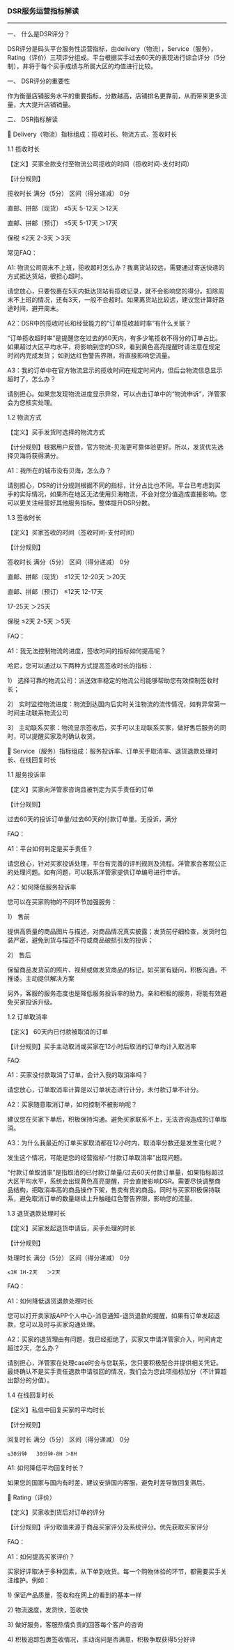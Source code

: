 ### DSR服务运营指标解读

---

一、	什么是DSR评分？

DSR评分是码头平台服务性运营指标，由delivery（物流），Service（服务），Rating（评价）三项评分组成。平台根据买手过去60天的表现进行综合评分（5分制），并将于每个买手成绩与所属大区的均值进行比较。



一、	DSR评分的重要性

作为衡量店铺服务水平的重要指标，分数越高，店铺排名更靠前，从而带来更多流量，大大提升店铺销量。



二、	DSR指标解读

	Delivery（物流）指标组成：揽收时长、物流方式、签收时长

1.1	揽收时长

【定义】买家全款支付至物流公司揽收的时间（揽收时间-支付时间）

【计分规则】

揽收时长	满分（5分）	区间（得分递减）	0分

直邮、拼邮（现货）	≤5天	5-12天	＞12天

直邮、拼邮（预订）	≤5天	5-17天	＞17天

保税	≤2天	2-3天	＞3天





常见FAQ：

A1: 物流公司周末不上班，揽收超时怎么办？我离货站较远，需要通过寄送快递的方式抵达货站，很担心超时。

请您放心，只要包裹在5天内抵达货站有揽收记录，就不会影响您的得分。扣除周末不上班的情况，还有3天，一般不会超时。如果离货站比较远，建议您计算好路途时间，避开周末。



A2：DSR中的揽收时长和经营能力的“订单揽收超时率”有什么关联？

“订单揽收超时率”是提醒您在过去的60天内，有多少笔揽收不得分的订单占比。如果超过大区平均水平，将影响到您的DSR，看到黄色高亮提醒时请注意在规定时间内完成发货； 如到达红色警告界限，将直接影响您流量。

 



A3：我的订单中在官方物流显示的揽收时间在规定时间内，但后台物流信息显示超时了，怎么办？

请别担心。如果您发现物流进度显示异常，可以点击订单中的“物流申诉”，洋管家会为您核实处理。

1.2	物流方式

【定义】买手发货时选择的物流方式

【计分规则】根据用户反馈，官方物流-贝海更可靠体验更好。所以，发货优先选择贝海将获得满分。

A1：我所在的城市没有贝海，怎么办？

请别担心，DSR的计分规则根据不同的指标，计分占比也不同。平台已考虑到买手的实际情况，如果所在地区无法使用贝海物流，不会对您分值造成直接影响。您可以更关注经营好其他服务指标，整体提升DSR分数。



1.3	签收时长

【定义】买家签收的时间（签收时间-支付时间）

【计分规则】

签收时长	满分（5分）	区间（得分递减）	0分

直邮、拼邮（现货）	≤12天	12-20天	＞20天

直邮、拼邮（预订）	≤12天	12-17天

17-25天	＞25天

保税	≤2天	2-5天	＞5天

FAQ：

A1：我无法控制物流的进度，签收时间的指标如何提高呢？

哈尼，您可以通过以下两种方式提高签收时长的指标：

1）	选择可靠的物流公司：派送效率稳定的物流公司能够帮助您有效控制签收时长；

2）	实时监控物流进度：物流到达国内后实时关注物流的流传情况，如有异常第一时间主动联系物流公司

3）	主动联系买家：物流显示签收后，买手可以主动联系买家，做好售后服务的同时，可以提醒买家及时确认收货。



	Service（服务）指标组成：服务投诉率、订单买手取消率、退货退款处理时长、在线回复时长

1.1	服务投诉率

【定义】买家向洋管家咨询且被判定为买手责任的订单

【计分规则】

过去60天的投诉订单量/过去60天的付款订单量。无投诉，满分

FAQ：

A1：平台如何判定是买手责任？

请您放心，针对买家投诉处理，平台有完善的评判规则及流程。洋管家会客观公正的处理问题。如有问题，可以联系洋管家提供订单编号进行申诉。

A2：如何降低服务投诉率

您可以在买家购物的不同环节加强服务：

1）	售前 

提供高质量的商品图片与描述，对商品情况真实披露；发货前仔细检查，发货时包装严密，避免到货与描述不符或商品破损引发的投诉；

2）	售后 

保留商品发货前的照片、视频或做发货商品的标记，如买家有疑问，积极沟通，不推诿。主动提供解决方案

另外，客服的服务态度也是降低服务投诉率的助力。亲和积极的服务，将能有效避免买家投诉升级。



1.2	订单取消率

【定义】 60天内已付款被取消的订单

【计分规则】买手主动取消或买家在12小时后取消的订单均计入取消率

FAQ:

A1：买家没付款取消了订单，会计入我的取消率吗？

请您放心，订单取消率计算是以订单状态进行计分，未付款订单不计分。



A2：买家随意取消订单，如何控制不被影响呢？

建议您在买家下单后，积极保持沟通。避免买家联系不上，无法咨询造成的订单取消。

A3：为什么我最近的订单买家取消都在12小时内，取消率分数还是发生变化呢？

发生这个情况，可能是您的经营指标-“付款订单取消率”出现问题。

“付款订单取消率”是指取消的已付款订单量/过去60天付款订单量，如果指标超过大区平均水平，系统会出现黄色高亮提醒，并会直接影响DSR。需要尽快调整商品结构，把取消率高的商品操作下架，售卖有货的商品。同时与买家积极保持联系，避免取消订单的数量继续上升触碰红色警告界限，影响您的流量。

 



1.3	退货退款处理时长

【定义】买家发起退货申请后，买手处理的时长

【计分规则】

处理时长	满分（5分）	区间（得分递减）	0分

	≤1H	1H-2天	＞2天

FAQ：

A1：如何降低退货退款处理时长

您可以打开卖家版APP个人中心-消息通知-退货退款的提醒，如果有订单发起退款，您可以及时与买家沟通处理。



A2：买家的退货理由有问题，我已经拒绝了，买家又申请洋管家介入，时间肯定超过2天，怎么办？

请别担心，洋管家在处理case时会与您联系，您只要积极配合并提供相关凭证。最终确认不是买手责任退款申请驳回的情况，我们会为您此项指标加分（不计算超出部分的分值）。	

1.4	在线回复时长

【定义】私信中回复买家的平均时长

【计分规则】

回复时长	满分（5分）	区间（得分递减）	0分

	≤30分钟	30分钟-8H	＞8H

A1: 如何降低平均回复时长？

如果您的国家与国内有时差，建议安排国内客服，避免时差导致回复滞后。



	Rating（评价）

【定义】买家收到货后对订单的评分

【计分规则】评分取值来源于商品买家评分及系统评分。优先获取买家评分

FAQ：

A1：如何提高买家评价？

买家好评取决于多种因素，从下单到收货。每一个购物体验的环节，都需要买手关注维护。例如：

1\)	保证产品质量，签收和在网上的看到的基本一样

2\)	物流速度，发货快，签收快

3\)	做好服务，客服热情负责的回答每个客户的咨询 

4\)	积极追踪包裹签收情况，主动询问是否满意，积极争取获得5分好评



